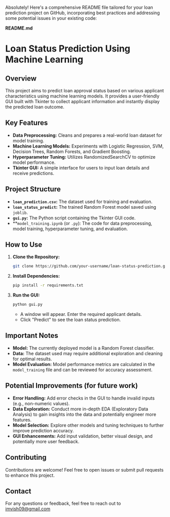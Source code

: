 Absolutely! Here's a comprehensive README file tailored for your loan prediction project on GitHub, incorporating best practices and addressing some potential issues in your existing code:

**README.md**

# Loan Status Prediction Using Machine Learning

## Overview

This project aims to predict loan approval status based on various applicant characteristics using machine learning models. It provides a user-friendly GUI built with Tkinter to collect applicant information and instantly display the predicted loan outcome.

## Key Features

- **Data Preprocessing:** Cleans and prepares a real-world loan dataset for model training.
- **Machine Learning Models:**  Experiments with Logistic Regression, SVM, Decision Trees, Random Forests, and Gradient Boosting.
- **Hyperparameter Tuning:** Utilizes RandomizedSearchCV to optimize model performance.
- **Tkinter GUI:**  A simple interface for users to input loan details and receive predictions.

## Project Structure

- **`loan_prediction.csv`:** The dataset used for training and evaluation.
- **`loan_status_predict`:**  The trained Random Forest model saved using `joblib`.
- **`gui.py`:** The Python script containing the Tkinter GUI code.
- **`model_training.ipynb` (or `.py`): The code for data preprocessing, model training, hyperparameter tuning, and evaluation.

## How to Use

1. **Clone the Repository:**
   ```bash
   git clone https://github.com/your-username/loan-status-prediction.git
   ```

2. **Install Dependencies:**
   ```bash
   pip install -r requirements.txt 
   ```

3. **Run the GUI:**
   ```bash
   python gui.py
   ```
   - A window will appear. Enter the required applicant details.
   - Click "Predict" to see the loan status prediction.

## Important Notes

- **Model:** The currently deployed model is a Random Forest classifier. 
- **Data:** The dataset used may require additional exploration and cleaning for optimal results.
- **Model Evaluation:**  Model performance metrics are calculated in the `model_training` file and can be reviewed for accuracy assessment.



## Potential Improvements (for future work)

- **Error Handling:** Add error checks in the GUI to handle invalid inputs (e.g., non-numeric values).
- **Data Exploration:**  Conduct more in-depth EDA (Exploratory Data Analysis) to gain insights into the data and potentially engineer more features.
- **Model Selection:** Explore other models and tuning techniques to further improve prediction accuracy.
- **GUI Enhancements:** Add input validation, better visual design, and potentially more user feedback.



## Contributing

Contributions are welcome! Feel free to open issues or submit pull requests to enhance this project.


## Contact

For any questions or feedback, feel free to reach out to imvish09@gmail.com
